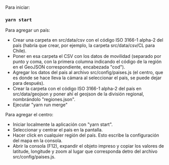 Para iniciar:

### `yarn start`

Para agregar un país:

- Crear una carpeta en src/data/csv con el código ISO 3166-1 alpha-2 del país (habría que crear, por ejemplo, la carpeta src/data/csv/CL para Chile).
- Poner en esa carpeta el CSV con los datos de movilidad (separado por punto y coma, con la primera columna indicando el código de la región en el GeoJSON correspondiente, encabezada "cod").
- Agregar los datos del país al archivo src/config/paises.js (el centro, que es donde se hace lleva la cámara al seleccionar el país, se puede dejar para después).
- Crear la carpeta con el código ISO 3166-1 alpha-2 del país en src/data/geojson y poner ahí el geojson de la división regional, nombrándolo "regiones.json".
- Ejecutar "yarn run merge"

Para agregar el centro:
- Iniciar localmente la aplicación con "yarn start".
- Seleccionar y centrar el país en la pantalla.
- Hacer click en cualquier región del país. Esto escribe la configuración del mapa en la consola.
- Abrir la consola (F12), expandir el objeto impreso y copiar los valores de latitude, longitude y zoom al lugar que corresponda detro del archivo src/config/paises.js.